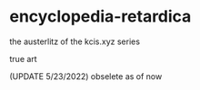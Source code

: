 # encyclopedia-retardica
the austerlitz of the kcis.xyz series


true art


(UPDATE 5/23/2022) obselete as of now
